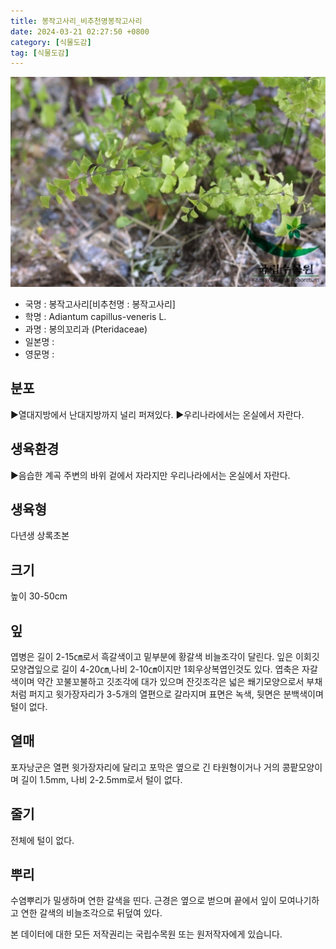 ```yaml
---
title: 봉작고사리_비추천명봉작고사리
date: 2024-03-21 02:27:50 +0800
category: [식물도감]
tag: [식물도감]
---
```




![봉작고사리[비추천명 : 봉작고사리]](/assets/img/fileUpload/plants/basic/Lindsaeaceae/Adiantum/17570/1_th2.JPG)
- 국명 : 봉작고사리[비추천명 : 봉작고사리]
- 학명 : Adiantum capillus-veneris L.
- 과명 : 봉의꼬리과 (Pteridaceae)
- 일본명 : 
- 영문명 : 


## 분포
▶열대지방에서 난대지방까지 널리 퍼져있다. 
▶우리나라에서는 온실에서 자란다.
## 생육환경
▶음습한 계곡 주변의 바위 겉에서 자라지만 우리나라에서는 온실에서 자란다.
## 생육형
다년생 상록초본
## 크기
높이 30-50cm
## 잎
엽병은 길이 2-15㎝로서 흑갈색이고 밑부분에 황갈색 비늘조각이 달린다. 잎은 이회깃모양겹잎으로 길이 4-20㎝,나비 2-10㎝이지만 1회우상복엽인것도 있다. 엽축은 자갈색이며 약간 꼬불꼬불하고 깃조각에 대가 있으며 잔깃조각은 넓은 쐐기모양으로서 부채처럼 퍼지고 윗가장자리가 3-5개의 열편으로 갈라지며 표면은 녹색, 뒷면은 분백색이며 털이 없다.
## 열매
포자낭군은 열편 윗가장자리에 달리고 포막은 옆으로 긴 타원형이거나 거의 콩팥모양이며 길이 1.5mm, 나비 2-2.5mm로서 털이 없다.
## 줄기
전체에 털이 없다.
## 뿌리
수염뿌리가 밀생하며 연한 갈색을 띤다. 근경은 옆으로 벋으며 끝에서 잎이 모여나기하고 연한 갈색의 비늘조각으로 뒤덮여 있다.






본 데이터에 대한 모든 저작권리는 국립수목원 또는 원저작자에게 있습니다.
